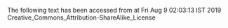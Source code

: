 The following text has been accessed from at Fri Aug 9 02:03:13 IST 2019
Creative_Commons_Attribution-ShareAlike_License
